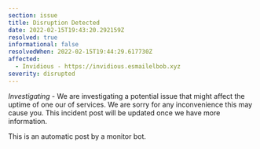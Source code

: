 ```yaml
---
section: issue
title: Disruption Detected
date: 2022-02-15T19:43:20.292159Z
resolved: true
informational: false
resolvedWhen: 2022-02-15T19:44:29.617730Z
affected:
  - Invidious - https://invidious.esmailelbob.xyz
severity: disrupted
---
```

*Investigating* - We are investigating a potential issue that might affect the uptime of one our of services. We are sorry for any inconvenience this may cause you. This incident post will be updated once we have more information.

This is an automatic post by a monitor bot.
        